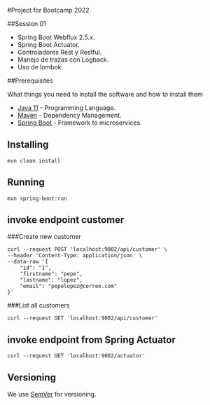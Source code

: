 #Project for Bootcamp 2022

##Session 01
*  Spring Boot Webflux 2.5.x.
*  Spring Boot Actuator.
*  Controladores Rest y Restful.
*  Manejo de trazas con Logback.
*  Uso de lombok.

##Prerequisites

What things you need to install the software and how to install them

* [Java 11](https://www.oracle.com/technetwork/java/javase/downloads) - Programming Language.
* [Maven](https://maven.apache.org/) - Dependency Management.
* [Spring Boot](https://spring.io/projects/spring-boot) - Framework to microservices.

## Installing
```
mvn clean install
```

## Running
```
mvn spring-boot:run
```

## invoke endpoint customer

###Create new customer
```
curl --request POST 'localhost:9002/api/customer' \
--header 'Content-Type: application/json' \
--data-raw '{
    "id": "1",
    "firstname": "pepe",
    "lastname": "lopez",
    "email": "pepelopez@correo.com"
}'
```
###List all customers
```
curl --request GET 'localhost:9002/api/customer'
```

## invoke endpoint from Spring Actuator
```
curl --request GET 'localhost:9002/actuator'
```
## Versioning

We use [SemVer](http://semver.org/) for versioning.